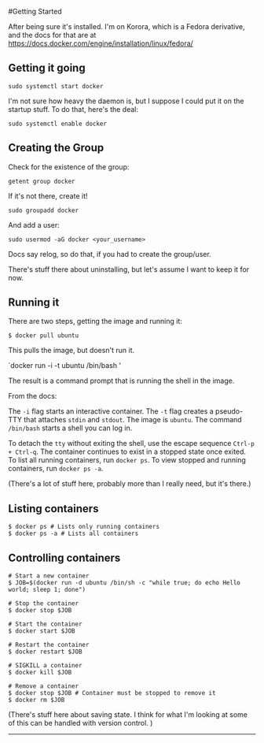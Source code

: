 #Getting Started

After being sure it's installed. I'm on Korora, which is a Fedora derivative, and the docs for that are at https://docs.docker.com/engine/installation/linux/fedora/

## Getting it going

`sudo systemctl start docker`

I'm not sure how heavy the daemon is, but I suppose I could put it on the startup stuff. To do that, here's the deal:

`sudo systemctl enable docker`

## Creating the Group

Check for the existence of the group:

`getent group docker`

If it's not there, create it!

`sudo groupadd docker`

And add a user:

`sudo usermod -aG docker <your_username>`

Docs say relog, so do that, if you had to create the group/user.

There's stuff there about uninstalling, but let's assume I want to keep it for now.

## Running it

There are two steps, getting the image and running it:

`$ docker pull ubuntu`

This pulls the image, but doesn't run it.

`docker run -i -t ubuntu /bin/bash '

The result is a command prompt that is running the shell in the image.

From the docs:

The `-i` flag starts an interactive container. The `-t` flag creates a pseudo-TTY that attaches `stdin` and `stdout`.
The image is `ubuntu`. The command `/bin/bash` starts a shell you can log in.

To detach the `tty` without exiting the shell, use the escape sequence `Ctrl-p + Ctrl-q`. The container continues to exist in a stopped state once exited. To list all running containers, run `docker ps`. To view stopped and running containers, run `docker ps -a`.

(There's a lot of stuff here, probably more than I really need, but it's there.)

## Listing containers

```
$ docker ps # Lists only running containers
$ docker ps -a # Lists all containers
```

## Controlling containers

```
# Start a new container
$ JOB=$(docker run -d ubuntu /bin/sh -c "while true; do echo Hello world; sleep 1; done")

# Stop the container
$ docker stop $JOB

# Start the container
$ docker start $JOB

# Restart the container
$ docker restart $JOB

# SIGKILL a container
$ docker kill $JOB

# Remove a container
$ docker stop $JOB # Container must be stopped to remove it
$ docker rm $JOB
```

(There's stuff here about saving state. I think for what I'm looking at some of this can be handled with version control. )





-----------------
